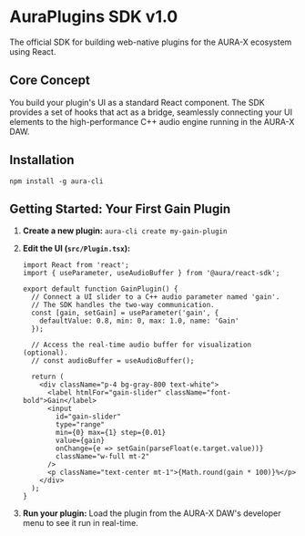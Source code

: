 # AuraPlugins SDK v1.0

The official SDK for building web-native plugins for the AURA-X ecosystem using React.

## Core Concept

You build your plugin's UI as a standard React component. The SDK provides a set of hooks that act as a bridge, seamlessly connecting your UI elements to the high-performance C++ audio engine running in the AURA-X DAW.

## Installation
`npm install -g aura-cli`

## Getting Started: Your First Gain Plugin

1.  **Create a new plugin:**
    `aura-cli create my-gain-plugin`

2.  **Edit the UI (`src/Plugin.tsx`):**

    ```tsx
    import React from 'react';
    import { useParameter, useAudioBuffer } from '@aura/react-sdk';
    
    export default function GainPlugin() {
      // Connect a UI slider to a C++ audio parameter named 'gain'.
      // The SDK handles the two-way communication.
      const [gain, setGain] = useParameter('gain', {
        defaultValue: 0.8, min: 0, max: 1.0, name: 'Gain'
      });
      
      // Access the real-time audio buffer for visualization (optional).
      // const audioBuffer = useAudioBuffer();
    
      return (
        <div className="p-4 bg-gray-800 text-white">
          <label htmlFor="gain-slider" className="font-bold">Gain</label>
          <input 
            id="gain-slider"
            type="range" 
            min={0} max={1} step={0.01}
            value={gain} 
            onChange={e => setGain(parseFloat(e.target.value))}
            className="w-full mt-2"
          />
          <p className="text-center mt-1">{Math.round(gain * 100)}%</p>
        </div>
      );
    }
    ```

3.  **Run your plugin:**
    Load the plugin from the AURA-X DAW's developer menu to see it run in real-time.